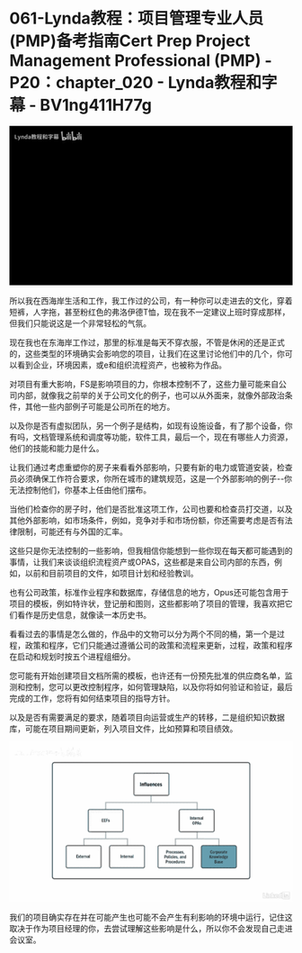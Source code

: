 # 061-Lynda教程：项目管理专业人员(PMP)备考指南Cert Prep Project Management Professional (PMP) - P20：chapter_020 - Lynda教程和字幕 - BV1ng411H77g

![](img/1cf89cbcf0ee228f62f64df658adb9a4_0.png)

所以我在西海岸生活和工作，我工作过的公司，有一种你可以走进去的文化，穿着短裤，人字拖，甚至粉红色的弗洛伊德T恤，现在我不一定建议上班时穿成那样，但我们只能说这是一个非常轻松的气氛。

现在我也在东海岸工作过，那里的标准是每天不穿衣服，不管是休闲的还是正式的，这些类型的环境确实会影响您的项目，让我们在这里讨论他们中的几个，你可以看到企业，环境因素，或e和组织流程资产，也被称为作品。

对项目有重大影响，FS是影响项目的力，你根本控制不了，这些力量可能来自公司内部，就像我之前举的关于公司文化的例子，也可以从外面来，就像外部政治条件，其他一些内部例子可能是公司所在的地方。

以及你是否有虚拟团队，另一个例子是结构，如现有设施设备，有了那个设备，你有吗，文档管理系统和调度等功能，软件工具，最后一个，现在有哪些人力资源，他们的技能和能力是什么。

让我们通过考虑重塑你的房子来看看外部影响，只要有新的电力或管道安装，检查员必须确保工作符合要求，你所在城市的建筑规范，这是一个外部影响的例子--你无法控制他们，你基本上任由他们摆布。

当他们检查你的房子时，他们是否批准这项工作，公司也要和检查员打交道，以及其他外部影响，如市场条件，例如，竞争对手和市场份额，你还需要考虑是否有法律限制，可能还有与外国的汇率。

这些只是你无法控制的一些影响，但我相信你能想到一些你现在每天都可能遇到的事情，让我们来谈谈组织流程资产或OPAS，这些都是来自公司内部的东西，例如，以前和目前项目的文件，如项目计划和经验教训。

也有公司政策，标准作业程序和数据库，存储信息的地方，Opus还可能包含用于项目的模板，例如特许状，登记册和图则，这些都影响了项目的管理，我喜欢把它们看作是历史信息，就像读一本历史书。

看看过去的事情是怎么做的，作品中的文物可以分为两个不同的桶，第一个是过程，政策和程序，它们只能通过遵循公司的政策和流程来更新，过程，政策和程序在启动和规划时按五个进程组细分。

您可能有开始创建项目文档所需的模板，也许还有一份预先批准的供应商名单，监测和控制，您可以更改控制程序，如何管理缺陷，以及你将如何验证和验证，最后完成的工作，您将有如何结束项目的指导方针。

以及是否有需要满足的要求，随着项目向运营或生产的转移，二是组织知识数据库，可能在项目期间更新，列入项目文件，比如预算和项目绩效。



![](img/1cf89cbcf0ee228f62f64df658adb9a4_2.png)

我们的项目确实存在并在可能产生也可能不会产生有利影响的环境中运行，记住这取决于作为项目经理的你，去尝试理解这些影响是什么，所以你不会发现自己走进会议室。

